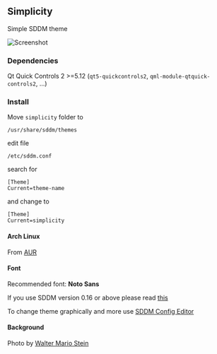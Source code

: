 ## Simplicity
Simple SDDM theme

![Screenshot](https://i.imgur.com/VS0XiF7.jpg)

### Dependencies
Qt Quick Controls 2 >=5.12 (```qt5-quickcontrols2```, ```qml-module-qtquick-controls2```, ...)

### Install
Move ```simplicity``` folder to

    /usr/share/sddm/themes

edit file

    /etc/sddm.conf

search for

    [Theme]
    Current=theme-name

and change to

    [Theme]
    Current=simplicity

#### Arch Linux
From [AUR](https://aur.archlinux.org/packages/simplicity-sddm-theme-git/)

#### Font
Recommended font: **Noto Sans**

If you use SDDM version 0.16 or above please read [this](https://github.com/sddm/sddm/wiki/0.16.0-Release-Announcement#configuration)

To change theme graphically and more use [SDDM Config Editor](https://github.com/lxqt/sddm-config-editor)


#### Background
Photo by [Walter Mario Stein](https://unsplash.com/photos/kqfE9mvv7Xw)
